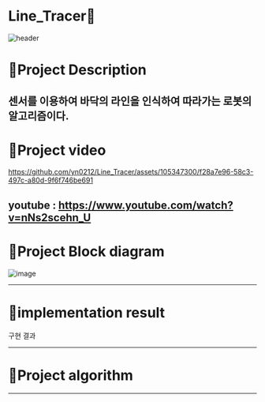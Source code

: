 # Line_Tracer🚗

![header](https://capsule-render.vercel.app/api?type=waving&color=ffde61&height=300&section=header&text=Line%20Tracer&desc=A%20robot%20that%20uses%20a%20sensor%20to%20recognize%20and%20follow%20the%20line%20on%20the%20floor&fontSize=50&demo=wave&fontColor=696969)

# :pushpin:Project Description

센서를 이용하여 바닥의 라인을 인식하여 따라가는 로봇의 알고리즘이다.
---------------------------------------
# :pushpin:Project video




https://github.com/yn0212/Line_Tracer/assets/105347300/f28a7e96-58c3-497c-a80d-9f6f746be691








youtube : https://www.youtube.com/watch?v=nNs2scehn_U
---------------------------------------
# :pushpin:Project Block diagram

![image](https://github.com/yn0212/Line_Tracer/assets/105347300/13aa62d4-8c10-4804-8d9a-c0635d68f61d)


------------------------------------
# :pushpin:implementation result
구현 결과

----------------------------------
# :pushpin:Project algorithm

--------------------------------
